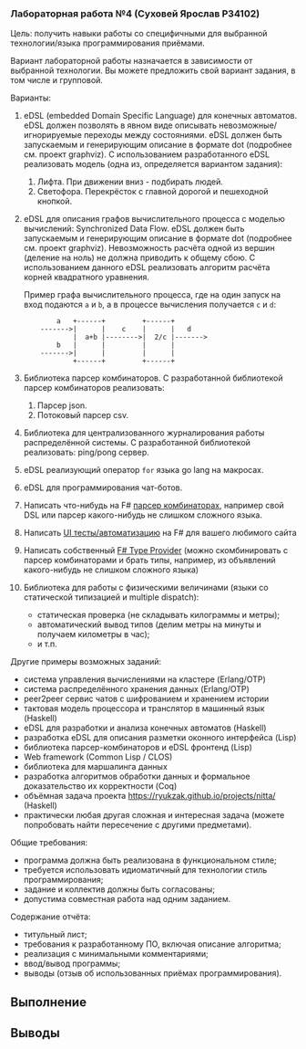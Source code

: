 ### Лабораторная работа №4 (Суховей Ярослав P34102)

Цель: получить навыки работы со специфичными для выбранной технологии/языка программирования приёмами.

Вариант лабораторной работы назначается в зависимости от выбранной технологии. Вы можете предложить свой вариант задания, в том числе и групповой.

Варианты:

1. eDSL (embedded Domain Specific Language) для конечных автоматов. eDSL должен позволять в явном виде описывать невозможные/игнорируемые переходы между состояниями. eDSL должен быть запускаемым и генерирующим описание в формате dot (подробнее см. проект graphviz). С использованием разработанного eDSL реализовать модель (одна из, определяется вариантом задания):
    1. Лифта. При движении вниз - подбирать людей.
    2. Светофора. Перекрёсток с главной дорогой и пешеходной кнопкой.

2. eDSL для описания графов вычислительного процесса с моделью вычислений: Synchronized Data Flow. eDSL должен быть запускаемым и генерирующим описание в формате dot (подробнее см. проект graphviz). Невозможность расчёта одной из вершин (деление на ноль) не должна приводить к общему сбою. С использованием данного eDSL реализовать алгоритм расчёта корней квадратного уравнения.

    Пример графа вычислительного процесса, где на один запуск на вход подаются `a` и `b`, а в процессе вычисления получается `c` и `d`:

    ```text
            a   +------+         +------+
        ------->|      |    c    |      |   d
                |  a+b |-------->|  2/c |------->
            b   |      |         |      |
        ------->|      |         |      |
                +------+         +------+
    ```

3. Библиотека парсер комбинаторов. С разработанной библиотекой парсер комбинаторов реализовать:
    1. Парсер json.
    2. Потоковый парсер csv.

4. Библиотека для централизованного журналирования работы распределённой системы. С разработанной библиотекой реализовать: ping/pong сервер.

5. eDSL реализующий оператор `for` языка go lang на макросах.

6. eDSL для программирования чат-ботов.

7. Написать что-нибудь на F# [парсер комбинаторах](https://fsharpforfunandprofit.com/series/understanding-parser-combinators/), например свой DSL или парсер какого-нибудь не слишком сложного языка.

8. Написать [UI тесты/автоматизацию](https://lefthandedgoat.github.io/canopy/) на F# для вашего любимого сайта

9. Написать собственный [F# Type Provider](https://docs.microsoft.com/en-us/dotnet/fsharp/tutorials/type-providers/) (можно скомбинировать с парсер комбинаторами и брать типы, например, из объявлений какого-нибудь не слишком сложного языка)

10. Библиотека для работы с физическими величинами (языки со статической типизацией и multiple dispatch):

    - статическая проверка (не складывать килограммы и метры);
    - автоматический вывод типов (делим метры на минуты и получаем километры в час);
    - и т.п.

Другие примеры возможных заданий:

- система управления вычислениями на кластере (Erlang/OTP)
- система распределённого хранения данных (Erlang/OTP)
- peer2peer сервис чатов с шифрованием и хранением истории
- тактовая модель процессора и транслятор в машинный язык (Haskell)
- eDSL для разработки и анализа конечных автоматов (Haskell)
- разработка eDSL для описания разметки оконного интерфейса (Lisp)
- библиотека парсер-комбинаторов и eDSL фронтенд (Lisp)
- Web framework (Common Lisp / CLOS)
- библиотека для маршалинга данных
- разработка алгоритмов обработки данных и формальное доказательство их корректности (Coq)
- объёмная задача проекта <https://ryukzak.github.io/projects/nitta/> (Haskell)
- практически любая другая сложная и интересная задача (можете попробовать найти пересечение с другими предметами).

Общие требования:

- программа должна быть реализована в функциональном стиле;
- требуется использовать идиоматичный для технологии стиль программирования;
- задание и коллектив должны быть согласованы;
- допустима совместная работа над одним заданием.

Содержание отчёта:

- титульный лист;
- требования к разработанному ПО, включая описание алгоритма;
- реализация с минимальными комментариями;
- ввод/вывод программы;
- выводы (отзыв об использованных приёмах программирования).

## Выполнение

## Выводы
